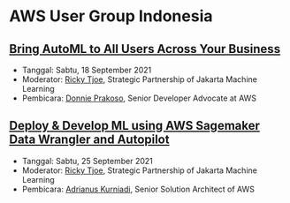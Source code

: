 # AWS User Group Indonesia


## [Bring AutoML to All Users Across Your Business](https://www.youtube.com/watch?v=-IOwQCWLzjI)

- Tanggal: Sabtu, 18 September 2021
- Moderator: [Ricky Tjoe](https://www.linkedin.com/in/ricky-tjoe/), Strategic Partnership of Jakarta Machine Learning
- Pembicara: [Donnie Prakoso](https://www.linkedin.com/in/donnieprakoso/), Senior Developer Advocate at AWS


## [Deploy & Develop ML using AWS Sagemaker Data Wrangler and Autopilot](https://www.youtube.com/watch?v=VgDMzxGiFsQ)

- Tanggal: Sabtu, 25 September 2021
- Moderator: [Ricky Tjoe](https://www.linkedin.com/in/ricky-tjoe/), Strategic Partnership of Jakarta Machine Learning
- Pembicara: [Adrianus Kurniadi](https://www.linkedin.com/in/adrianus-b-kurnadi-07434a57), Senior Solution Architect of AWS
